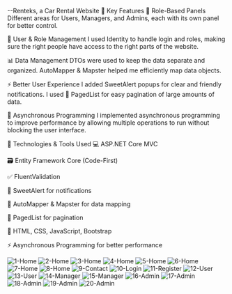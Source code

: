  --Renteks, a Car Rental Website
🌟 Key Features
🔑 Role-Based Panels
Different areas for Users, Managers, and Admins, each with its own panel for better control.

👥 User & Role Management
I used Identity to handle login and roles, making sure the right people have access to the right parts of the website.

📊 Data Management
DTOs were used to keep the data separate and organized.
AutoMapper & Mapster helped me efficiently map data objects.

⚡ Better User Experience
I added SweetAlert popups for clear and friendly notifications.
I used 📜 PagedList for easy pagination of large amounts of data.

🔄 Asynchronous Programming
I implemented asynchronous programming to improve performance by allowing multiple operations to run without blocking the user interface.

🔧 Technologies & Tools Used
💻 ASP.NET Core MVC

🗃️ Entity Framework Core (Code-First)

✅ FluentValidation

🎉 SweetAlert for notifications

🔄 AutoMapper & Mapster for data mapping

📑 PagedList for pagination

🎨 HTML, CSS, JavaScript, Bootstrap

⚡ Asynchronous Programming for better performance

![1-Home](https://github.com/user-attachments/assets/f06241d5-7448-4e5c-905a-3b823d5e1b6e)
![2-Home](https://github.com/user-attachments/assets/3d27d99a-c6ed-4e38-81a5-ad1087e0c315)
![3-Home](https://github.com/user-attachments/assets/ce2055ea-6f93-4691-bed1-97c67ff81f46)
![4-Home](https://github.com/user-attachments/assets/c9a4c5ab-f874-41db-85b6-195b3f4d6673)
![5-Home](https://github.com/user-attachments/assets/697e77c9-5bb9-4ad8-903c-fb26584a1136)
![6-Home](https://github.com/user-attachments/assets/bceb2081-777c-4779-ab43-14e587baa4ec)
![7-Home](https://github.com/user-attachments/assets/6846c7b9-2531-4265-9a98-ab913302ef29)
![8-Home](https://github.com/user-attachments/assets/8c9c7ee0-5120-45bf-a37b-affa09b7c329)
![9-Contact](https://github.com/user-attachments/assets/1b43469d-bb7e-44e4-880f-8e26adccff61)
![10-Login](https://github.com/user-attachments/assets/55bb9710-7ee4-4415-814f-086ea6ed0f32)
![11-Register](https://github.com/user-attachments/assets/d44d815a-2303-4e32-a81e-bf130c9b0397)
![12-User](https://github.com/user-attachments/assets/92357a8f-173a-4d1f-9819-cb865ce41225)
![13-User](https://github.com/user-attachments/assets/6c516709-402e-4cbe-bf56-fcbbb0890f61)
![14-Manager](https://github.com/user-attachments/assets/f17e3390-1ccf-408f-b288-0455e707ecf3)
![15-Manager](https://github.com/user-attachments/assets/0b20df1b-c374-4503-81bb-f53394864f9f)
![16-Admin](https://github.com/user-attachments/assets/2c1a7ef3-837d-4426-aa0b-530efcbde584)
![17-Admin](https://github.com/user-attachments/assets/9478fcb6-82f5-4efa-9c7c-ac8e16104836)
![18-Admin](https://github.com/user-attachments/assets/2eba5296-50e1-4fde-aa1c-63966678258f)
![19-Admin](https://github.com/user-attachments/assets/d8c28bb5-c80f-42aa-b51f-c5f0e5318292)
![20-Admin](https://github.com/user-attachments/assets/ac0f5647-773d-4a36-a199-429299d1ee16)
